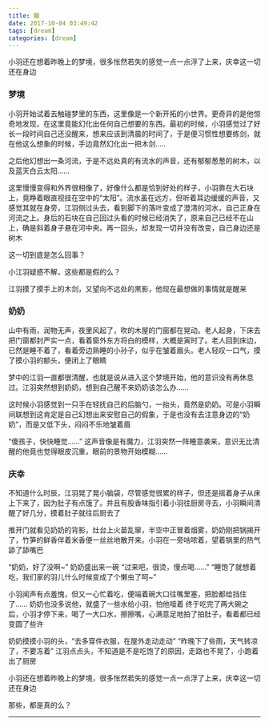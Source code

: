 ```yaml
---
title: 醒
date: 2017-10-04 03:49:42
tags: [dream]
categories: [dream]
---
```

小羽还在想着昨晚上的梦境，很多怅然若失的感觉一点一点浮了上来，庆幸这一切还在身边
<!-- more -->
### 梦境
小羽开始试着去触碰梦里的东西，这里像是一个新开拓的小世界。更奇异的是他惊奇地发现，在这里竟能幻化出任何自己想要的东西。最初的时候，小羽感觉过了好长一段时间自己还没醒来，想来应该到清晨的时间了，于是便习惯性想要练剑，就在他这么想象的时候，手边竟然幻化出一把木剑.....

之后他幻想出一条河流，于是不远处真的有流水的声音，还有郁郁葱葱的树木，以及蓝天白云太阳……

这里慢慢变得和外界很相像了，好像什么都是恰到好处的样子，小羽靠在大石块上，竟睁着眼直视挂在空中的“太阳”。流水虽在远方，但听着耳边缓缓的声音，又感觉其就在身旁，江羽侧过头去，看到脚下的落叶变成了澄清的河水，自己正身在河流之上。身后的石块在自己回过头看的时候已经消失了，原来自己已经不在山上，确是斜着身子悬在河中央。再一回头，却发现一切并没有改变，自己身边还是树木

这一切到底是怎么回事？

小江羽疑惑不解，这些都是假的么？

江羽摸了摸手上的木剑，又望向不远处的黑影，他现在最想做的事情就是醒来
### 奶奶
山中有雨，润物无声，夜里风起了，吹的木屋的门窗都在晃动。老人起身，下床去把门窗都封严实一点，看着窗外东方将白的模样，大概是寅时了。老人回到床边，已然是睡不着了，看着旁边熟睡的小孙子，似乎在皱着眉头。老人轻叹一口气，摸了摸小羽的额头，便闭上了眼睛

梦中的江羽一直都很清醒，也就是说从进入这个梦境开始，他的意识没有再休息过。江羽突然想到奶奶，想到自己醒不来奶奶该怎么办……

这时候小羽感觉到一只手在轻抚自己的后脑勺，一抬头，竟然是奶奶。可是小羽瞬间联想到这肯定是自己幻想出来安慰自己的假象，于是也没有去注意身边的“奶奶”，而是又低下头，闷闷不乐地皱着眉

“傻孩子，快快睡觉……”
这声音像是有魔力，江羽突然一阵睡意袭来，意识无比清醒的他竟也觉得眼皮沉重，眼前的景物开始模糊……
### 庆幸
不知道什么时辰，江羽晃了晃小脑袋，尽管感觉很累的样子，但还是摇着身子从床上下来了，因为肚子有点饿了。并且有股香味指引着小羽往厨房寻去，小羽瞬间清醒了好几分，摸着肚子就往后厨去了

推开门就看见奶奶的背影，灶台上火苗乱窜，半空中正冒着烟雾，奶奶刚把锅揭开了，竹笋的鲜香伴着米香便一丝丝地散开来。小羽在一旁咕哝着，望着锅里的热气舔了舔嘴巴

“奶奶，好了没啊~”
奶奶盛出来一碗
“过来吧，很烫，慢点喝……”
“睡饱了就想着吃，我们家的羽儿什么时候变成了个懒虫了呵~”

小羽闻声有点羞愧，但又一心忙着吃，便端着碗大口往嘴里塞，把脸都给挡住了……
奶奶也没多说他，就盛了一些水给小羽，怕他噎着
终于吃完了两大碗之后，小羽才停下来，喝了一大口水，擦擦嘴，心满意足地拍了拍肚子，看着都已经变圆了些许

奶奶摸摸小羽的头，“去多穿件衣服，在屋外走动走动”
“昨晚下了些雨，天气转凉了，不要冻着”
江羽点点头，不知道是不是吃饱了的原因，走路也不晃了，小跑着出了厨房

小羽还在想着昨晚上的梦境，很多怅然若失的感觉一点一点浮了上来，庆幸这一切还在身边

那些，都是真的么？

-----------
